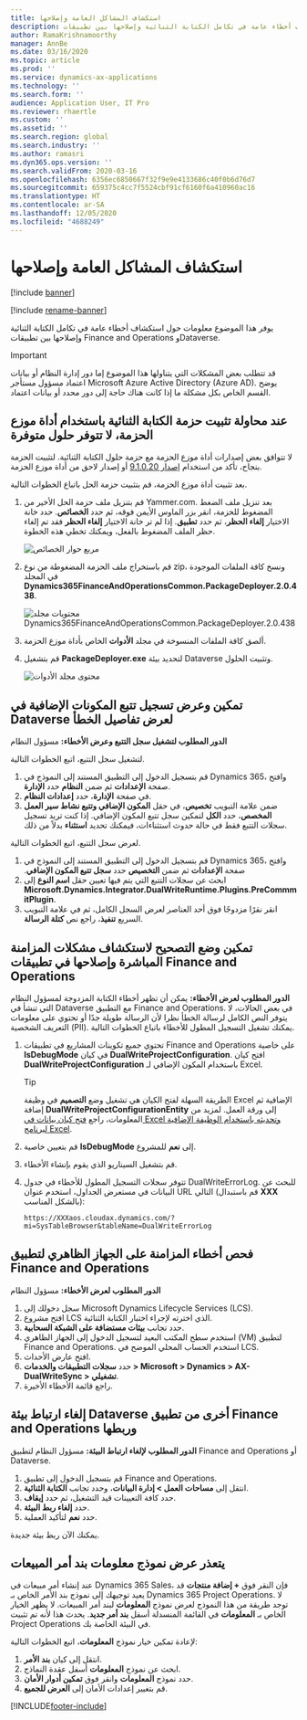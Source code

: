 ```yaml
---
title: استكشاف المشاكل العامة وإصلاحها
description: يوفر هذا الموضوع معلومات حول استكشاف أخطاء عامة في تكامل الكتابة الثنائية وإصلاحها بين تطبيقات Finance and Operations وDataverse.
author: RamaKrishnamoorthy
manager: AnnBe
ms.date: 03/16/2020
ms.topic: article
ms.prod: ''
ms.service: dynamics-ax-applications
ms.technology: ''
ms.search.form: ''
audience: Application User, IT Pro
ms.reviewer: rhaertle
ms.custom: ''
ms.assetid: ''
ms.search.region: global
ms.search.industry: ''
ms.author: ramasri
ms.dyn365.ops.version: ''
ms.search.validFrom: 2020-03-16
ms.openlocfilehash: 6356ec6850667f32f9e9e4133686c40f0b6d76d7
ms.sourcegitcommit: 659375c4cc7f5524cbf91cf6160f6a410960ac16
ms.translationtype: HT
ms.contentlocale: ar-SA
ms.lasthandoff: 12/05/2020
ms.locfileid: "4688249"
---
```

# <a name="general-troubleshooting"></a>استكشاف المشاكل العامة وإصلاحها

[!include [banner](../../includes/banner.md)]

[!include [rename-banner](~/includes/cc-data-platform-banner.md)]



يوفر هذا الموضوع معلومات حول استكشاف أخطاء عامة في تكامل الكتابة الثنائية وإصلاحها بين تطبيقات Finance and Operations وDataverse.

> [!IMPORTANT]
> قد تتطلب بعض المشكلات التي يتناولها هذا الموضوع إما دور إدارة النظام أو بيانات اعتماد مسؤول مستأجر  Microsoft Azure Active Directory (Azure AD). يوضح القسم الخاص بكل مشكلة ما إذا كانت هناك حاجة إلى دور محدد أو بيانات اعتماد.

## <a name="when-you-try-to-install-the-dual-write-package-by-using-the-package-deployer-tool-no-available-solutions-are-shown"></a>عند محاولة تثبيت حزمة الكتابة الثنائية باستخدام أداة موزع الحزمة، لا تتوفر حلول متوفرة

لا تتوافق بعض إصدارات أداة موزع الحزمة مع حزمة حلول الكتابة الثنائية. لتثبيت الحزمة بنجاح، تأكد من استخدام [إصدار 9.1.0.20](https://www.nuget.org/packages/Microsoft.CrmSdk.XrmTooling.PackageDeployment.Wpf/9.1.0.20) أو إصدار لاحق من أداة موزع الحزمة.

بعد تثبيت أداة موزع الحزمة، قم بتثبيت حزمة الحل باتباع الخطوات التالية.

1. قم بتنزيل ملف حزمة الحل الأخير من Yammer.com. بعد تنزيل ملف الضغط المضغوط للحزمة، انقر بزر الماوس الأيمن فوقه، ثم حدد **الخصائص**. حدد خانة الاختيار **إلغاء الحظر**، ثم حدد **تطبيق**. إذا لم تر خانة الاختيار **إلغاء الحظر** فقد تم إلغاء حظر الملف المضغوط بالفعل، ويمكنك تخطي هذه الخطوة.

    ![مربع حوار الخصائص](media/unblock_option.png)

2. قم باستخراج ملف الحزمة المضغوطة من نوع zip، ونسخ كافة الملفات الموجودة في المجلد  **Dynamics365FinanceAndOperationsCommon.PackageDeployer.2.0.438**.

    ![محتويات مجلد Dynamics365FinanceAndOperationsCommon.PackageDeployer.2.0.438](media/extract_package.png)

3. ألصق كافة الملفات المنسوخة في مجلد **الأدوات** الخاص بأداة موزع الحزمة. 
4. قم بتشغيل **PackageDeployer.exe** لتحديد بيئة Dataverse وتثبيت الحلول.

    ![محتوى مجلد الأدوات](media/paste_copied_files.png)

## <a name="enable-and-view-the-plug-in-trace-log-in-dataverse-to-view-error-details"></a><a id="enable-view-trace"></a>تمكين وعرض تسجيل تتبع المكونات الإضافية في Dataverse لعرض تفاصيل الخطأ

**الدور المطلوب لتشغيل سجل التتبع وعرض الأخطاء:** مسؤول النظام

لتشغيل سجل التتبع‬، اتبع الخطوات التالية.

1. قم بتسجيل الدخول إلى التطبيق المستند إلى النموذج في Dynamics 365، وافتح صفحة **الإعدادات** ثم ضمن **النظام** حدد **الإدارة**.
2. في صفحة **الإدارة**، حدد **إعدادات النظام**.
3. ضمن علامة التبويب **تخصيص**، في حقل **المكون الإضافي وتتبع نشاط سير العمل المخصص**، حدد **الكل** لتمكين سجل تتبع المكون الإضافي. إذا كنت تريد تسجيل سجلات التتبع فقط في حالة حدوث استثناءات، فيمكنك تحديد **استثناء** بدلاً من ذلك.


لعرض سجل التتبع‬، اتبع الخطوات التالية.

1. قم بتسجيل الدخول إلى التطبيق المستند إلى النموذج في Dynamics 365، وافتح صفحة **الإعدادات** ثم ضمن **التخصيص** حدد **سجل تتبع المكون الإضافي‬‏‫**.
2. ابحث عن سجلات التتبع التي يتم فيها تعيين حقل **اسم النوع** إلى **Microsoft.Dynamics.Integrator.DualWriteRuntime.Plugins.PreCommmitPlugin**.
3. انقر نقرًا مزدوجًا فوق أحد العناصر لعرض السجل الكامل، ثم في علامة التبويب السريع **تنفيذ**، راجع نص **كتلة الرسالة**.

## <a name="enable-debug-mode-to-troubleshoot-live-synchronization-issues-in-finance-and-operations-apps"></a>تمكين وضع التصحيح لاستكشاف مشكلات المزامنة المباشرة وإصلاحها في تطبيقات Finance and Operations

**الدور المطلوب لعرض الأخطاء:** يمكن أن تظهر أخطاء الكتابة المزدوجة لمسؤول النظام التي تنشأ في Dataverse مع التطبيق Finance and Operations. في بعض الحالات، لا يتوفر النص الكامل لرسالة الخطأ نظرا لأن الرسالة طويلة جدًا أو تحتوي على معلومات التعريف الشخصية (PII). يمكنك تشغيل التسجيل المطول للأخطاء باتباع الخطوات التالية.

1. تحتوي جميع تكوينات المشاريع في تطبيقات Finance and Operations على خاصية **IsDebugMode** في كيان **DualWriteProjectConfiguration**. افتح كيان **DualWriteProjectConfiguration** باستخدام المكون الإضافي لـ Excel.

    > [!TIP]
    > الطريقة السهلة لفتح الكيان هي تشغيل وضع **التصميم** في وظيفة Excel الإضافية ثم إضافة **DualWriteProjectConfigurationEntity** إلى ورقة العمل. لمزيد من المعلومات، راجع [فتح كيان بيانات في Excel وتحديثه باستخدام الوظيفة الإضافية لبرنامج Excel](../../office-integration/use-excel-add-in.md).

2. قم بتعيين خاصية **IsDebugMode** إلى **نعم** للمشروع.
3. قم بتشغيل السيناريو الذي يقوم بإنشاء الأخطاء.
4. تتوفر سجلات التسجيل المطول للأخطاء في جدول DualWriteErrorLog. للبحث عن البيانات في مستعرض الجداول، استخدم عنوان URL التالي (قم باستبدال **XXX** بالشكل المناسب):

    `https://XXXaos.cloudax.dynamics.com/?mi=SysTableBrowser&tableName=DualWriteErrorLog`

## <a name="check-synchronization-errors-on-the-virtual-machine-for-the-finance-and-operations-app"></a>فحص أخطاء المزامنة على الجهاز الظاهري لتطبيق Finance and Operations

**الدور المطلوب لعرض الأخطاء:** مسؤول النظام

1. سجل دخولك إلى Microsoft Dynamics Lifecycle Services (LCS).
2. افتح مشروع LCS الذي اخترته لإجراء اختبار الكتابة الثنائية.
3. حدد تجانب **بيئات مستضافة على الشبكة السحابية**.
4. استخدم سطح المكتب البعيد لتسجيل الدخول إلى الجهاز الظاهري (VM) لتطبيق Finance and Operations. استخدم الحساب المحلي الموضح في LCS.
5. افتح عارض الأحداث.
6. حدد **سجلات التطبيقات والخدمات \> Microsoft \> Dynamics \> AX-DualWriteSync \> تشغيلي‏‎**.
7. راجع قائمة الأخطاء الأخيرة.

## <a name="unlink-and-link-another-dataverse-environment-from-a-finance-and-operations-app"></a>إلغاء ارتباط بيئة Dataverse أخرى من تطبيق Finance and Operations وربطها

**الدور المطلوب لإلغاء ارتباط البيئة:** مسؤول النظام لتطبيق Finance and Operations أو Dataverse.

1. قم بتسجيل الدخول إلى تطبيق Finance and Operations.
2. انتقل إلى **مساحات العمل \> إدارة البيانات**، وحدد تجانب **الكتابة الثنائية**.
3. حدد كافة التعيينات قيد التشغيل، ثم حدد **إيقاف**.
4. حدد **إلغاء ربط البيئة**.
5. حدد **نعم** لتأكيد العملية.

يمكنك الآن ربط بيئة جديدة.

## <a name="unable-to-view-the-sales-order-line-information-form"></a>يتعذر عرض نموذج معلومات بند أمر المبيعات 

عند إنشاء أمر مبيعات في Dynamics 365 Sales، فإن النقر فوق **+ إضافة منتجات** قد يعيد توجيهك إلى نموذج بند الأمر الخاص بـ Dynamics 365 Project Operations. لا توجد طريقة من هذا النموذج لعرض نموذج **المعلومات** لبند أمر المبيعات. لا يظهر الخيار الخاص بـ **المعلومات** في القائمة المنسدلة أسفل **بند أمر جديد**. يحدث هذا لأنه تم تثبيت Project Operations في البيئة الخاصة بك.

لإعادة تمكين خيار نموذج **المعلومات**، اتبع الخطوات التالية:
1. انتقل إلى كيان **بند الأمر**.
2. ابحث عن نموذج **المعلومات** أسفل عقدة النماذج. 
3. حدد نموذج **المعلومات** وانقر فوق **تمكين أدوار الأمان**. 
4. قم بتغيير إعدادات الأمان إلى **العرض للجميع**.


[!INCLUDE[footer-include](../../../../includes/footer-banner.md)]